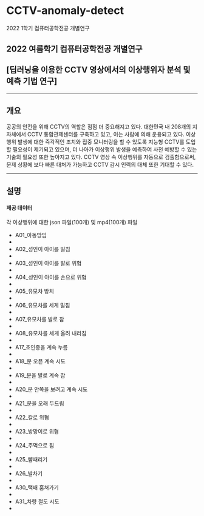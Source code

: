 # CCTV-anomaly-detect
2022 1학기 컴퓨터공학전공 개별연구
<h2>2022 여름학기 컴퓨터공학전공 개별연구<br><br>[딥러닝을 이용한 CCTV 영상에서의 이상행위자 분석 및 예측 기법 연구]</h2>
<hr>

<h2>개요</h2>
<p>공공의 안전을 위해 CCTV의 역할은 점점 더 중요해지고 있다. 대한민국 내 208개의 지자체에서 CCTV 통합관제센터를 구축하고 있고, 이는 사람에 의해 운용되고 있다. 이상행위 발생에 대한 즉각적인 조치와 집중 모니터링을 할 수 있도록 지능형 CCTV를 도입할 필요성이 제기되고 있으며, 더 나아가 이상행위 발생을 예측하여 사전 예방할 수 있는 기술의 필요성 또한 높아지고 있다. CCTV 영상 속 이상행위를 자동으로 검출함으로써, 문제 상황에 보다 빠른 대처가 가능하고 CCTV 감시 인력의 대체 또한 기대할 수 있다.</p>
<hr>

<h2>설명</h2>

<h4>제공 데이터</h4>
<p>각 이상행위에 대한 json 파일(100개) 및 mp4(100개) 파일</p>
<ul>
<li>A01_아동방임<li>
<li>A02_성인이 아이를 밀침<li>
<li>A03_성인이 아이를 발로 위협<li>
<li>A04_성인이 아이를 손으로 위협<li>
<li>A05_유모차 방치<li>
<li>A06_유모차를 세게 밀침<li>
<li>A07_유모차를 발로 참<li>
<li>A08_유모차를 세게 올려 내리침<li>
<li>A17_초인종을 계속 누름<li>
<li>A18_문 오픈 계속 시도<li>
<li>A19_문을 발로 계속 참<li>
<li>A20_문 안쪽을 보려고 계속 시도<li>
<li>A21_문을 오래 두드림<li>
<li>A22_칼로 위협<li>
<li>A23_방망이로 위협<li>
<li>A24_주먹으로 침<li>
<li>A25_뺨때리기<li>
<li>A26_발차기<li>
<li>A30_택배 훔쳐가기<li>
<li>A31_차량 절도 시도<li>
</ul>